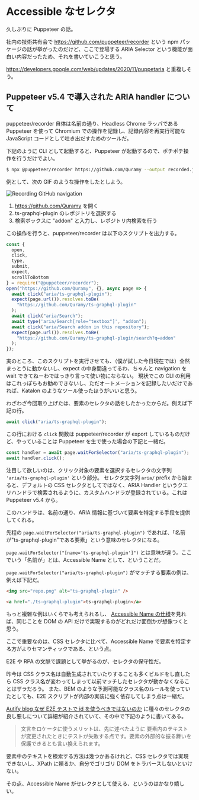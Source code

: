 # Accessible なセレクタ

久しぶりに Puppeteer の話。

社内の技術共有会で https://github.com/puppeteer/recorder という npm パッケージの話が挙がったのだけど、ここで登場する ARIA Selector という機能が面白い内容だったため、それを書いていこうと思う。

https://developers.google.com/web/updates/2020/11/puppetaria と重複しそう。

## Puppeteer v5.4 で導入された ARIA handler について

puppeteer/recorder 自体は名前の通り、Headless Chrome ラッパである Puppeteer を使って Chromium での操作を記録し、記録内容を再実行可能な JavaScript コードとして吐き出だすためのツールだ。

下記のように CLI として起動すると、Puppeteer が起動するので、ポチポチ操作を行うだけでよい。

```sh
$ npx @puppeteer/recorder https://github.com/Quramy --output recorded.js
```

例として、次の GIF のような操作をしたとしよう。

![Recording GitHub navigation](recording_github.gif')

1. https://github.com/Quramy を開く
1. ts-graphql-plugin のレポジトリを選択する
1. 検索ボックスに "addon" と入力し、レポジトリ内検索を行う

この操作を行うと、puppeteer/recorder は以下のスクリプトを出力する。

```js
const {
  open,
  click,
  type,
  submit,
  expect,
  scrollToBottom
} = require("@puppeteer/recorder");
open("https://github.com/Quramy", {}, async page => {
  await click("aria/ts-graphql-plugin");
  expect(page.url()).resolves.toBe(
    "https://github.com/Quramy/ts-graphql-plugin"
  );
  await click("aria/Search");
  await type('aria/Search[role="textbox"]', "addon");
  await click("aria/Search addon in this repository");
  expect(page.url()).resolves.toBe(
    "https://github.com/Quramy/ts-graphql-plugin/search?q=addon"
  );
});
```

実のところ、このスクリプトを実行させても、（僕が試した今日現在では）全然まっとうに動かないし、expect の中身間違ってるわ、ちゃんと navigation を wait できてねーわではっきり言って使い物にならない。
現状でこの CLI の利用はこれっぽちもお勧めできないし、ただオートメーションを記録したいだけであれば、Katalon のようなツール使ったほうがいいと思う。

わざわざ今回取り上げたは、要素のセレクタの話をしたかったからだ。例えば下記の行。

```js
await click("aria/ts-graphql-plugin");
```

この行における `click` 関数は puppeteer/recorder が export しているものだけど、やっていることは Puppeteer を生で使った場合の下記と一緒だ。

```js
const handler = await page.waitForSelector("aria/ts-graphql-plugin");
await handler.click();
```

注目して欲しいのは、クリック対象の要素を選択するセレクタの文字列 `'aria/ts-graphql-plugin'` という部分。
セレクタ文字列 `aria/` prefix から始まると、デフォルトの CSS セレクタとしてではなく、ARIA Handler というクエリハンドラで検索されるように、カスタムハンドラが登録されている。これは Puppeteer v5.4 から。

このハンドラは、名前の通り、ARIA 情報に基づいて要素を特定する手段を提供してくれる。

先程の `page.waitForSelector("aria/ts-graphql-plugin")` であれば、「名前が"ts-graphql-plugin"である要素」という意味のセレクタになる。

`page.waitForSelector("[name='ts-graphql-plugin']")` とは意味が違う。ここでいう「名前が」とは、Accessible Name として、ということだ。

`page.waitForSelector("aria/ts-graphql-plugin")` がマッチする要素の例は、例えば下記だ。

```html
<img src="repo.png" alt="ts-graphql-plugin" />

<a href="./ts-graphql-plugin">ts-graphql-plugin</a>
```

もっと複雑な例はいくらでも考えられるし、 [Accessible Name の仕様](https://www.w3.org/TR/accname-1.1/#mapping_additional_nd_te)を見れば、同じことを DOM の API だけで実現するのがどれだけ面倒かが想像つくと思う。

ここで重要なのは、CSS セレクタに比べて、Accessible Name で要素を特定する方がよりセマンティックである、という点。

E2E や RPA の文脈で課題として挙がるのが、セレクタの保守性だ。

昨今は CSS クラス名は自動生成されていたりすることも多くビルドをし直したら CSS クラス名が変わってしまって以前マッチしたセレクタが動かなくなることはザラだろう。
また、BEM のような予測可能なクラス名のルールを使っていたとしても、E2E スクリプトが内部の実装に強く依存してしまう点は一緒だ。

[Autify blog なぜ E2E テストで id を使うべきではないのか](https://blog.autify.com/ja/why-id-should-not-be-used) に種々のセレクタの良し悪しについて詳細が紹介されていて、その中で下記のように書いてある。

> 文言をロケータに使うメリットは、先に述べたように 要素内のテキストが変更されたときにテストが失敗する点です。要素の外部的な振る舞いを保護できるとも言い換えられます。

要素中のテキストを検索する方法は幾つかあるけれど、CSS セレクタでは実現できないし、XPath に頼るか、自分でゴリゴリ DOM をトラバースしないといけない。

その点、Accessible Name がセレクタとして使える、というのはかなり嬉しい。
